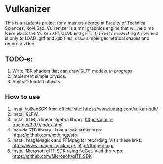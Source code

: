 # Vulkanizer
This is a students project for a masters degree at Faculty of Technical Sciences, Novi Sad.
Vulkanizer is a mini graphics engine that will help me learn about the Vulkan API, GLSL and glTF. 
It is really modest right now and is only to LOAD .gltf and .glb files, draw simple geometrical shapes and record a video. 

## TODO-s:
1. Write PBR shaders that can draw GLTF models. *In progress*
2. Implement simple physics.
3. Animate loaded objects.

## How to use
1. Instal VulkanSDK from official site: https://www.lunarg.com/vulkan-sdk/
2. Install GLFW.
3. Install GLM, a linear algebra library. https://glm.g-truc.net/0.9.9/index.html
4. Include STB library. Have a look at this repo: https://github.com/nothings/stb
5. Install ImageMagick and FFMpeg for recording. Visit these links: https://www.imagemagick.org/, http://ffmpeg.org/
6. Install Microsoft glTF-SDK using NuGet. Visit this repo: https://github.com/Microsoft/glTF-SDK
